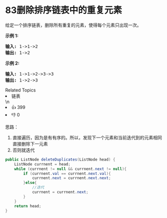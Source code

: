 # 83删除排序链表中的重复元素

<p>给定一个排序链表，删除所有重复的元素，使得每个元素只出现一次。</p>

<p><strong>示例&nbsp;1:</strong></p>

<pre><strong>输入:</strong> 1-&gt;1-&gt;2
<strong>输出:</strong> 1-&gt;2
</pre>

<p><strong>示例&nbsp;2:</strong></p>

<pre><strong>输入:</strong> 1-&gt;1-&gt;2-&gt;3-&gt;3
<strong>输出:</strong> 1-&gt;2-&gt;3</pre>
<div><div>Related Topics</div><div><li>链表</li></div></div>\n<div><li>👍 399</li><li>👎 0</li></div>

思路：

1. 直接遍历，因为是有有序的。所以，发现下一个元素和当前迭代到的元素相同直接删除下一元素
2. 否则就迭代



```java
public ListNode deleteDuplicates(ListNode head) {
    ListNode currnent = head;
    while (currnent != null && currnent.next != null){
        if (currnent.val == currnent.next.val){
            currnent.next = currnent.next.next;
        }else{
            //迭代
            currnent = currnent.next;
        }
    }
    return head;
}
```

